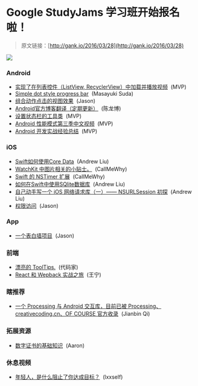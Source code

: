 # Google StudyJams 学习班开始报名啦！

> 原文链接：[http://gank.io/2016/03/28](http://gank.io/2016/03/28)

![](http://ww1.sinaimg.cn/large/610dc034gw1f2cf4ulmpzj20dw0kugn0.jpg)

### Android

* [实现了在列表控件（ListView, RecyclerView）中加载并播放视频](https://github.com/waynell/VideoListPlayer) &nbsp;(MVP)
* [Simple dot style progress bar](https://github.com/silvestrpredko/DotProgressBarExample) &nbsp;(Masayuki Suda)
* [组合动作点击的视图效果](https://github.com/brucetoo/ComboView) &nbsp;(Jason)
* [Android官方博客翻译（定期更新）](https://github.com/smallSohoSolo/android) &nbsp;(陈龙博)
* [设置状态栏的工具类](https://github.com/laobie/StatusBarUtil) &nbsp;(MVP)
* [Android 性能模式第三季中文视频](http://chinagdg.org/google) &nbsp;(MVP)
* [Android 开发实战经验总结](http://www.jianshu.com/p/4f152bc8f4f3) &nbsp;(MVP)

### iOS

* [Swift如何使用Core Data](http://realm.io/news/jesse) &nbsp;(Andrew Liu)
* [WatchKit 中图片相关的小贴士。](http://blog.mikeswanson.com/post/118580394879/watchkit) &nbsp;(CallMeWhy)
* [Swift 的 NSTimer 扩展](https://github.com/radex/SwiftyTimer) &nbsp;(CallMeWhy)
* [如何在Swift中使用SQlite数据库](http://www.theappguruz.com/tutorial/use) &nbsp;(Andrew Liu)
* [自己动手写一个 iOS 网络请求库（一）&mdash;&mdash; NSURLSession 初探](http://quotation.github.io/objc/2015/05/21/objc) &nbsp;(Andrew Liu)
* [权限访问](https://github.com/delba/Permission) &nbsp;(Jason)

### App

* [一个表白墙项目](https://github.com/1036711153/ConfessWall/) &nbsp;(Jason)

### 前端

* [漂亮的 ToolTips.](http://www.tippedjs.com/) &nbsp;(代码家)
* [React 和 Wepback 实战之旅](https://github.com/wangning0/Autumn_Ning_Blog/blob/master/blogs/3) &nbsp;(王宁)

### 瞎推荐

* [一个 Processing 与 Android 交互库，目前已被 Processing、creativecoding.cn、OF COURSE 官方收录](https://github.com/onlylemi/processing) &nbsp;(Jianbin Qi)

### 拓展资源

* [数字证书的基础知识](http://www.enkichen.com/2016/02/26/digital) &nbsp;(Aaron)

### 休息视频

* [年轻人，是什么阻止了你达成目标？](http://www.miaopai.com/show/QC2qewCH7WLGIumIQZgX7Q__.htm?ep=DnCBEkAub%2C5820390304%2CDnCBEkAub%2C5820390304) &nbsp;(lxxself)

